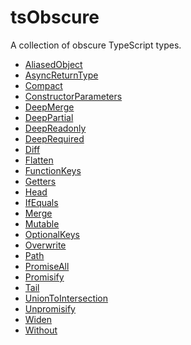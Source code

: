 # tsObscure

A collection of obscure TypeScript types.

<!-- TYPES START -->
- [AliasedObject](types/AliasedObject)
- [AsyncReturnType](types/AsyncReturnType)
- [Compact](types/Compact)
- [ConstructorParameters](types/ConstructorParameters)
- [DeepMerge](types/DeepMerge)
- [DeepPartial](types/DeepPartial)
- [DeepReadonly](types/DeepReadonly)
- [DeepRequired](types/DeepRequired)
- [Diff](types/Diff)
- [Flatten](types/Flatten)
- [FunctionKeys](types/FunctionKeys)
- [Getters](types/Getters)
- [Head](types/Head)
- [IfEquals](types/IfEquals)
- [Merge](types/Merge)
- [Mutable](types/Mutable)
- [OptionalKeys](types/OptionalKeys)
- [Overwrite](types/Overwrite)
- [Path](types/Path)
- [PromiseAll](types/PromiseAll)
- [Promisify](types/Promisify)
- [Tail](types/Tail)
- [UnionToIntersection](types/UnionToIntersection)
- [Unpromisify](types/Unpromisify)
- [Widen](types/Widen)
- [Without](types/Without)
<!-- TYPES END -->
